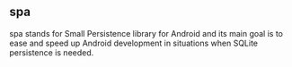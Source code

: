 ## spa
spa stands for Small Persistence library for Android and its main goal is to ease and speed up Android development in situations when SQLite persistence is needed.

